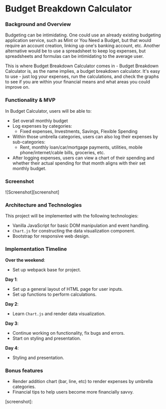 # Budget Breakdown Calculator

### Background and Overview

Budgeting can be intimidating. One could use an already existing budgeting application service, such as Mint or You Need a Budget, but that would require an account creation, linking up one's banking account, etc. Another alternative would be to use a spreadsheet to keep log expenses, but spreadsheets and formulas can be intimidating to the average user.

This is where Budget Breakdown Calculator comes in - Budget Breakdown Calculator is, as the name implies, a budget breakdown calculator. It's easy to use - just log your expenses, run the calculations, and check the graphs to see if you are within your financial means and what areas you could improve on.

### Functionality & MVP  

In Budget Calculator, users will be able to:

- Set overall monthly budget
- Log expenses by categories:
  - Fixed expenses, Investments, Savings, Flexible Spending
- Within those umbrella categories, users can also log their expenses by sub-categories:
  - Rent, monthly loan/car/mortgage payments, utilities, mobile phone/internet/cable bills, groceries, etc.
- After logging expenses, users can view a chart of their spending and whether their actual spending for that month aligns with their set monthly budget.


### Screenshot
![Screenshot][screenshot]

### Architecture and Technologies

This project will be implemented with the following technologies:

- Vanilla JavaScript for basic DOM manipulation and event handling.
- `Chart.js` for constructing the data visualization component.
- Bootstrap for responsive web design.

### Implementation Timeline

**Over the weekend**:
- Set up webpack base for project.

**Day 1**:
- Set up a general layout of HTML page for user inputs.
- Set up functions to perform calculations.

**Day 2**:
- Learn `Chart.js` and render data visualization.

**Day 3**:
- Continue working on functionality, fix bugs and errors.
- Start on styling and presentation.

**Day 4**:
- Styling and presentation.


### Bonus features
- Render addition chart (bar, line, etc) to render expenses by umbrella categories.
- Financial tips to help users become more financially savvy.

[screenshot]:

<!-- ## Extra to-dos:
- [x] Make it work if I accidentally clear an input field. (I did that, and it told me that my guilt-free spending was NaN.)
- [ ] It would be awesome to see the chart grouped initially by category (Fixed Expenses, Investments/Savings, Variable Expenses, Guilt-free Spending), then show a detailed graph for each section.
- [ ] Alternatively, you could show several charts based on the same data. Where you've already learned how to make the doughnut chart, I imagine that this would be fairly simple for you to implement.
- [ ] I want to see some bolder styling, overall. For data-viz projects, I'm a big fan of dashboard tiles (if you do a google image search for 'dashboard' or 'dashboard tiles', you might find something to inspire your design).
- [x] Make sure to get hover styles on your clickable elements (Eli is a stickler about this. It should respond to user actions.) -->
